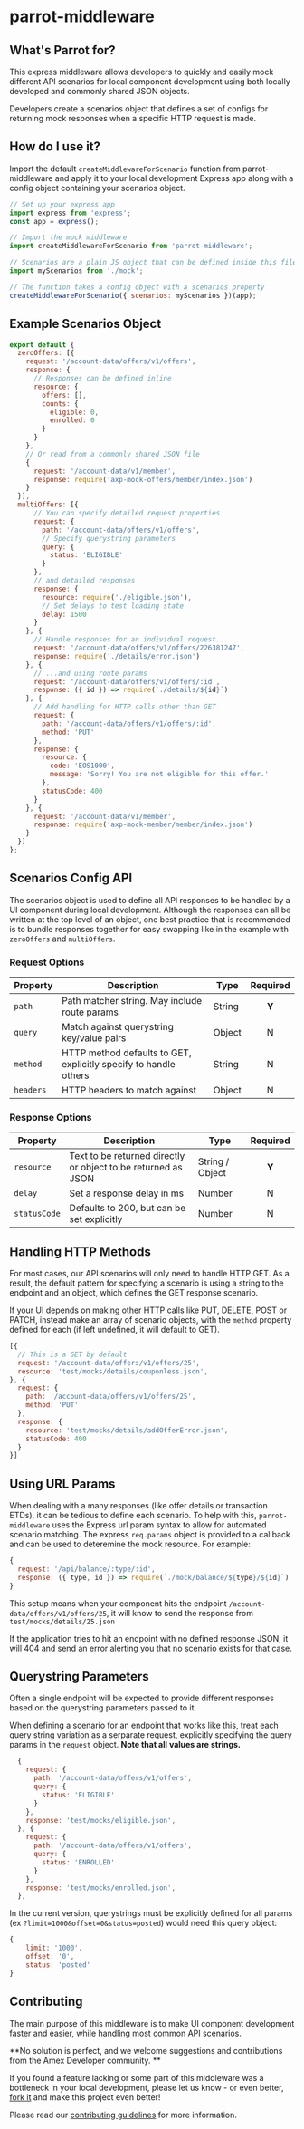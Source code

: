 # parrot-middleware

## What's Parrot for?

This express middleware allows developers to quickly and easily mock different API scenarios for local component development using both locally developed and commonly shared JSON objects.

Developers create a scenarios object that defines a set of configs for returning mock responses when a specific HTTP request is made.

## How do I use it?

Import the default `createMiddlewareForScenario` function from parrot-middleware and apply it to your local development Express app along with a config object containing your scenarios object.

```js
// Set up your express app
import express from 'express';
const app = express();

// Import the mock middleware
import createMiddlewareForScenario from 'parrot-middleware';

// Scenarios are a plain JS object that can be defined inside this file or imported
import myScenarios from './mock';

// The function takes a config object with a scenarios property
createMiddlewareForScenario({ scenarios: myScenarios })(app);
```

##

## Example Scenarios Object

```js
export default {
  zeroOffers: [{
    request: '/account-data/offers/v1/offers',
    response: {
      // Responses can be defined inline
      resource: {
        offers: [],
        counts: {
          eligible: 0,
          enrolled: 0
        }
      }
    },
    // Or read from a commonly shared JSON file
    {
      request: '/account-data/v1/member',
      response: require('axp-mock-offers/member/index.json')
    }
  }],
  multiOffers: [{
      // You can specify detailed request properties
      request: {
        path: '/account-data/offers/v1/offers',
        // Specify querystring parameters
        query: {
          status: 'ELIGIBLE'
        }
      },
      // and detailed responses
      response: {
        resource: require('./eligible.json'),
        // Set delays to test loading state
        delay: 1500
      }
    }, {
      // Handle responses for an individual request...
      request: '/account-data/offers/v1/offers/226381247',
      response: require('./details/error.json')
    }, {
      // ...and using route params
      request: '/account-data/offers/v1/offers/:id',
      response: ({ id }) => require(`./details/${id}`)
    }, {
      // Add handling for HTTP calls other than GET
      request: {
        path: '/account-data/offers/v1/offers/:id',
        method: 'PUT'
      },
      response: {
        resource: {
          code: 'EOS1000',
          message: 'Sorry! You are not eligible for this offer.'
        },
        statusCode: 400
      }
    }, {
      request: '/account-data/v1/member',
      response: require('axp-mock-member/member/index.json')
    }
  }]
};
```

## Scenarios Config API

The scenarios object is used to define all API responses to be handled by a UI component during local development. Although the responses can all be written at the top level of an object, one best practice that is recommended is to bundle responses together for easy swapping like in the example with `zeroOffers` and `multiOffers`.

### Request Options

| Property  | Description                              | Type   | Required |
| --------- | ---------------------------------------- | ------ | :------: |
| `path`    | Path matcher string. May include route params | String |  **Y**   |
| `query`   | Match against querystring key/value pairs | Object |    N     |
| `method`  | HTTP method defaults to GET, explicitly specify to handle others | String |    N     |
| `headers` | HTTP headers to match against            | Object |    N     |

### Response Options

| Property     | Description                              | Type            | Required |
| ------------ | ---------------------------------------- | --------------- | :------: |
| `resource`   | Text to be returned directly or object to be returned as JSON | String / Object |  **Y**   |
| `delay`      | Set a response delay in ms               | Number          |    N     |
| `statusCode` | Defaults to 200, but can be set explicitly | Number          |    N     |

## Handling HTTP Methods

For most cases, our API scenarios will only need to handle HTTP GET. As a result, the default pattern for specifying a scenario is using a string to the endpoint and an object, which defines the GET response scenario.

If your UI depends on making other HTTP calls like PUT, DELETE, POST or PATCH, instead make an array of scenario objects, with the `method` property defined for each (if left undefined, it will default to GET).

```js
[{
  // This is a GET by default
  request: '/account-data/offers/v1/offers/25',
  resource: 'test/mocks/details/couponless.json',
}, {
  request: {
    path: '/account-data/offers/v1/offers/25',
    method: 'PUT'
  },
  response: {
    resource: 'test/mocks/details/addOfferError.json',
    statusCode: 400
  }
}]
```

## Using URL Params

When dealing with a many responses (like offer details or transaction ETDs), it can be tedious to define each scenario. To help with this, `parrot-middleware` uses the Express url param syntax to allow for automated scenario matching. The express `req.params` object is provided to a callback and can be used to deteremine the mock resource. For example:

```js
{
  request: '/api/balance/:type/:id',
  response: ({ type, id }) => require(`./mock/balance/${type}/${id}`)
}
```

This setup means when your component hits the endpoint `/account-data/offers/v1/offers/25`, it will know to send the response from `test/mocks/details/25.json`

If the application tries to hit an endpoint with no defined response JSON, it will 404 and send an error alerting you that no scenario exists for that case.

## Querystring Parameters

Often a single endpoint will be expected to provide different responses based on the querystring parameters passed to it.

When defining a scenario for an endpoint that works like this, treat each query string variation as a serparate request, explicitly specifying the query params in the `request` object. **Note that all values are strings.**

```js
  {
    request: {
      path: '/account-data/offers/v1/offers',
      query: {
        status: 'ELIGIBLE'
      }
    },
    response: 'test/mocks/eligible.json',
  }, {
    request: {
      path: '/account-data/offers/v1/offers',
      query: {
        status: 'ENROLLED'
      }
    },
    response: 'test/mocks/enrolled.json',
  },
```

In the current version, querystrings must be explicitly defined for all params (ex `?limit=1000&offset=0&status=posted`) would need this query object:
```js
{
    limit: '1000',
    offset: '0',
    status: 'posted'
}
```

## Contributing

The main purpose of this middleware is to make UI component development faster and easier, while handling most common API scenarios.

**No solution is perfect, and we welcome suggestions and contributions from the Amex Developer community. **

If you found a feature lacking or some part of this middleware was a bottleneck in your local development, please let us know - or even better, [fork it](https://stash.aexp.com/stash/users/jcros8/repos/axp-mock-middleware?fork) and make this project even better!

Please read our [contributing guidelines](CONTRIBUTING.md) for more information.
